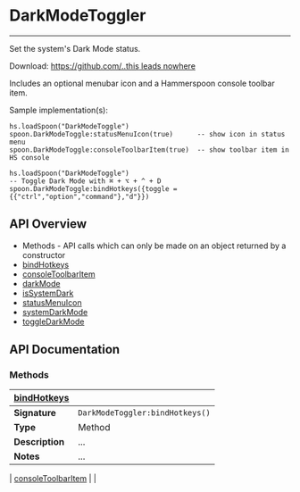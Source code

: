 # DarkModeToggler
---

Set the system's Dark Mode status.

Download: [https://github.com/..this leads nowhere](https://github.dotzip)

Includes an optional menubar icon and a Hammerspoon console toolbar item.

Sample implementation(s):

```
hs.loadSpoon("DarkModeToggle")
spoon.DarkModeToggle:statusMenuIcon(true)      -- show icon in status menu
spoon.DarkModeToggle:consoleToolbarItem(true)  -- show toolbar item in HS console
```
```
hs.loadSpoon("DarkModeToggle")
-- Toggle Dark Mode with ⌘ + ⌥ + ^ + D
spoon.DarkModeToggle:bindHotkeys({toggle = {{"ctrl","option","command"},"d"}})

```



## API Overview
* Methods - API calls which can only be made on an object returned by a constructor
 * [bindHotkeys](#bindHotkeys)
 * [consoleToolbarItem](#consoleToolbarItem)
 * [darkMode](#darkMode)
 * [isSystemDark](#isSystemDark)
 * [statusMenuIcon](#statusMenuIcon)
 * [systemDarkMode](#systemDarkMode)
 * [toggleDarkMode](#toggleDarkMode)



## API Documentation
### Methods

| [bindHotkeys](#bindHotkeys)         |                                                                                     |
| --------------------------------------------|-------------------------------------------------------------------------------------|
| **Signature**   | `DarkModeToggler:bindHotkeys()`                                                                    |
| **Type**        | Method                                                                     |
| **Description** | ...                                                                     |
| **Notes**       | ...                                                                     |

| [consoleToolbarItem](#consoleToolbarItem)         |                                                                                     |
